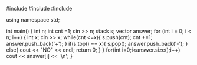 #include <iostream>
#include <stack>
#include <vector>

using namespace std;

int main() {
  int n;
  int cnt =1;
  cin >> n;
  stack<int> s;
  vector<char> answer;
  for (int i = 0; i < n; i++) {
    int x;
    cin >> x;
    while(cnt <=x){
      s.push(cnt);
      cnt +=1;
      answer.push_back('+');
    }
    if(s.top() == x){
      s.pop();
      answer.push_back('-');
    }
    else{
      cout << "NO" << endl;
      return 0;
    }
  }
  for(int i=0;i<answer.size();i++)
    cout << answer[i] << '\n';
}
